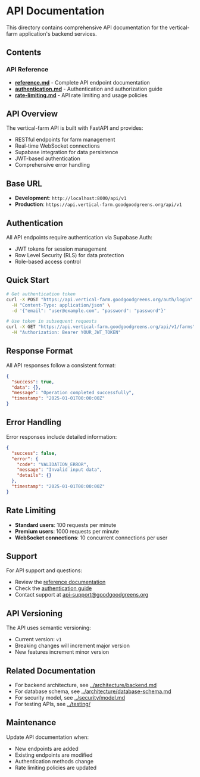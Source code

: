 # API Documentation

This directory contains comprehensive API documentation for the vertical-farm application's backend services.

## Contents

### API Reference
- **[reference.md](./reference.md)** - Complete API endpoint documentation
- **[authentication.md](./authentication.md)** - Authentication and authorization guide
- **[rate-limiting.md](./rate-limiting.md)** - API rate limiting and usage policies

## API Overview

The vertical-farm API is built with FastAPI and provides:
- RESTful endpoints for farm management
- Real-time WebSocket connections
- Supabase integration for data persistence
- JWT-based authentication
- Comprehensive error handling

## Base URL

- **Development**: `http://localhost:8000/api/v1`
- **Production**: `https://api.vertical-farm.goodgoodgreens.org/api/v1`

## Authentication

All API endpoints require authentication via Supabase Auth:
- JWT tokens for session management
- Row Level Security (RLS) for data protection
- Role-based access control

## Quick Start

```bash
# Get authentication token
curl -X POST "https://api.vertical-farm.goodgoodgreens.org/auth/login" \
  -H "Content-Type: application/json" \
  -d '{"email": "user@example.com", "password": "password"}'

# Use token in subsequent requests
curl -X GET "https://api.vertical-farm.goodgoodgreens.org/api/v1/farms" \
  -H "Authorization: Bearer YOUR_JWT_TOKEN"
```

## Response Format

All API responses follow a consistent format:

```json
{
  "success": true,
  "data": {},
  "message": "Operation completed successfully",
  "timestamp": "2025-01-01T00:00:00Z"
}
```

## Error Handling

Error responses include detailed information:

```json
{
  "success": false,
  "error": {
    "code": "VALIDATION_ERROR",
    "message": "Invalid input data",
    "details": {}
  },
  "timestamp": "2025-01-01T00:00:00Z"
}
```

## Rate Limiting

- **Standard users**: 100 requests per minute
- **Premium users**: 1000 requests per minute
- **WebSocket connections**: 10 concurrent connections per user

## Support

For API support and questions:
- Review the [reference documentation](./reference.md)
- Check the [authentication guide](./authentication.md)
- Contact support at api-support@goodgoodgreens.org

## API Versioning

The API uses semantic versioning:
- Current version: `v1`
- Breaking changes will increment major version
- New features increment minor version

## Related Documentation

- For backend architecture, see [../architecture/backend.md](../architecture/backend.md)
- For database schema, see [../architecture/database-schema.md](../architecture/database-schema.md)
- For security model, see [../security/model.md](../security/model.md)
- For testing APIs, see [../testing/](../testing/)

## Maintenance

Update API documentation when:
- New endpoints are added
- Existing endpoints are modified
- Authentication methods change
- Rate limiting policies are updated 